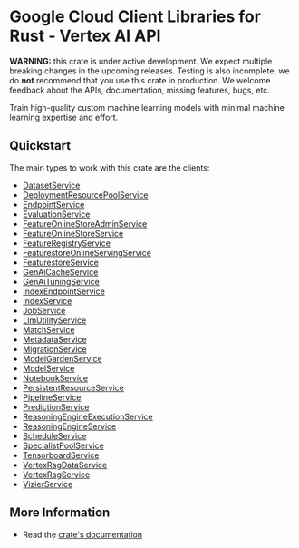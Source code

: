 # Google Cloud Client Libraries for Rust - Vertex AI API

<!-- Code generated by sidekick. DO NOT EDIT. -->

**WARNING:** this crate is under active development. We expect multiple breaking
changes in the upcoming releases. Testing is also incomplete, we do **not**
recommend that you use this crate in production. We welcome feedback about the
APIs, documentation, missing features, bugs, etc.

Train high-quality custom machine learning models with minimal machine
learning expertise and effort.

## Quickstart

The main types to work with this crate are the clients:

- [DatasetService]
- [DeploymentResourcePoolService]
- [EndpointService]
- [EvaluationService]
- [FeatureOnlineStoreAdminService]
- [FeatureOnlineStoreService]
- [FeatureRegistryService]
- [FeaturestoreOnlineServingService]
- [FeaturestoreService]
- [GenAiCacheService]
- [GenAiTuningService]
- [IndexEndpointService]
- [IndexService]
- [JobService]
- [LlmUtilityService]
- [MatchService]
- [MetadataService]
- [MigrationService]
- [ModelGardenService]
- [ModelService]
- [NotebookService]
- [PersistentResourceService]
- [PipelineService]
- [PredictionService]
- [ReasoningEngineExecutionService]
- [ReasoningEngineService]
- [ScheduleService]
- [SpecialistPoolService]
- [TensorboardService]
- [VertexRagDataService]
- [VertexRagService]
- [VizierService]

## More Information

- Read the [crate's documentation](https://docs.rs/google-cloud-aiplatform-v1/latest/google-cloud-aiplatform-v1)

[DatasetService]: https://docs.rs/google-cloud-aiplatform-v1/latest/google_cloud_aiplatform_v1/client/struct.DatasetService.html
[DeploymentResourcePoolService]: https://docs.rs/google-cloud-aiplatform-v1/latest/google_cloud_aiplatform_v1/client/struct.DeploymentResourcePoolService.html
[EndpointService]: https://docs.rs/google-cloud-aiplatform-v1/latest/google_cloud_aiplatform_v1/client/struct.EndpointService.html
[EvaluationService]: https://docs.rs/google-cloud-aiplatform-v1/latest/google_cloud_aiplatform_v1/client/struct.EvaluationService.html
[FeatureOnlineStoreAdminService]: https://docs.rs/google-cloud-aiplatform-v1/latest/google_cloud_aiplatform_v1/client/struct.FeatureOnlineStoreAdminService.html
[FeatureOnlineStoreService]: https://docs.rs/google-cloud-aiplatform-v1/latest/google_cloud_aiplatform_v1/client/struct.FeatureOnlineStoreService.html
[FeatureRegistryService]: https://docs.rs/google-cloud-aiplatform-v1/latest/google_cloud_aiplatform_v1/client/struct.FeatureRegistryService.html
[FeaturestoreOnlineServingService]: https://docs.rs/google-cloud-aiplatform-v1/latest/google_cloud_aiplatform_v1/client/struct.FeaturestoreOnlineServingService.html
[FeaturestoreService]: https://docs.rs/google-cloud-aiplatform-v1/latest/google_cloud_aiplatform_v1/client/struct.FeaturestoreService.html
[GenAiCacheService]: https://docs.rs/google-cloud-aiplatform-v1/latest/google_cloud_aiplatform_v1/client/struct.GenAiCacheService.html
[GenAiTuningService]: https://docs.rs/google-cloud-aiplatform-v1/latest/google_cloud_aiplatform_v1/client/struct.GenAiTuningService.html
[IndexEndpointService]: https://docs.rs/google-cloud-aiplatform-v1/latest/google_cloud_aiplatform_v1/client/struct.IndexEndpointService.html
[IndexService]: https://docs.rs/google-cloud-aiplatform-v1/latest/google_cloud_aiplatform_v1/client/struct.IndexService.html
[JobService]: https://docs.rs/google-cloud-aiplatform-v1/latest/google_cloud_aiplatform_v1/client/struct.JobService.html
[LlmUtilityService]: https://docs.rs/google-cloud-aiplatform-v1/latest/google_cloud_aiplatform_v1/client/struct.LlmUtilityService.html
[MatchService]: https://docs.rs/google-cloud-aiplatform-v1/latest/google_cloud_aiplatform_v1/client/struct.MatchService.html
[MetadataService]: https://docs.rs/google-cloud-aiplatform-v1/latest/google_cloud_aiplatform_v1/client/struct.MetadataService.html
[MigrationService]: https://docs.rs/google-cloud-aiplatform-v1/latest/google_cloud_aiplatform_v1/client/struct.MigrationService.html
[ModelGardenService]: https://docs.rs/google-cloud-aiplatform-v1/latest/google_cloud_aiplatform_v1/client/struct.ModelGardenService.html
[ModelService]: https://docs.rs/google-cloud-aiplatform-v1/latest/google_cloud_aiplatform_v1/client/struct.ModelService.html
[NotebookService]: https://docs.rs/google-cloud-aiplatform-v1/latest/google_cloud_aiplatform_v1/client/struct.NotebookService.html
[PersistentResourceService]: https://docs.rs/google-cloud-aiplatform-v1/latest/google_cloud_aiplatform_v1/client/struct.PersistentResourceService.html
[PipelineService]: https://docs.rs/google-cloud-aiplatform-v1/latest/google_cloud_aiplatform_v1/client/struct.PipelineService.html
[PredictionService]: https://docs.rs/google-cloud-aiplatform-v1/latest/google_cloud_aiplatform_v1/client/struct.PredictionService.html
[ReasoningEngineExecutionService]: https://docs.rs/google-cloud-aiplatform-v1/latest/google_cloud_aiplatform_v1/client/struct.ReasoningEngineExecutionService.html
[ReasoningEngineService]: https://docs.rs/google-cloud-aiplatform-v1/latest/google_cloud_aiplatform_v1/client/struct.ReasoningEngineService.html
[ScheduleService]: https://docs.rs/google-cloud-aiplatform-v1/latest/google_cloud_aiplatform_v1/client/struct.ScheduleService.html
[SpecialistPoolService]: https://docs.rs/google-cloud-aiplatform-v1/latest/google_cloud_aiplatform_v1/client/struct.SpecialistPoolService.html
[TensorboardService]: https://docs.rs/google-cloud-aiplatform-v1/latest/google_cloud_aiplatform_v1/client/struct.TensorboardService.html
[VertexRagDataService]: https://docs.rs/google-cloud-aiplatform-v1/latest/google_cloud_aiplatform_v1/client/struct.VertexRagDataService.html
[VertexRagService]: https://docs.rs/google-cloud-aiplatform-v1/latest/google_cloud_aiplatform_v1/client/struct.VertexRagService.html
[VizierService]: https://docs.rs/google-cloud-aiplatform-v1/latest/google_cloud_aiplatform_v1/client/struct.VizierService.html
